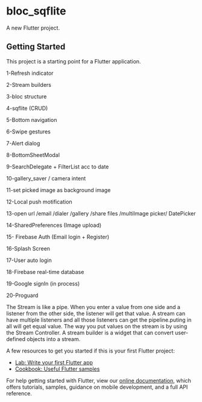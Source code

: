# bloc_sqflite

A new Flutter project.

## Getting Started

This project is a starting point for a Flutter application.

1-Refresh indicator 

2-Stream builders

3-bloc structure

4-sqflite (CRUD)

5-Bottom navigation

6-Swipe gestures

7-Alert dialog

8-BottomSheetModal

9-SearchDelegate + FilterList acc to date

10-gallery_saver / camera intent

11-set picked image as background image

12-Local push motification 

13-open url /email /dialer /gallery /share files /multiImage picker/ DatePicker

14-SharedPreferences (Image upload)

15- Firebase Auth (Email login + Register)

16-Splash Screen

17-User auto login

18-Firebase real-time database

19-Google signIn (in process)

20-Proguard


The Stream is like a pipe. When you enter a value from one side and a listener from the other side, the listener will get that value. A stream can have multiple listeners and all those listeners can get the pipeline.puting in all will get equal value. The way you put values on the stream is by using the Stream Controller. A stream builder is a widget that can convert user-defined objects into a stream.




A few resources to get you started if this is your first Flutter project:

- [Lab: Write your first Flutter app](https://flutter.dev/docs/get-started/codelab)
- [Cookbook: Useful Flutter samples](https://flutter.dev/docs/cookbook)

For help getting started with Flutter, view our
[online documentation](https://flutter.dev/docs), which offers tutorials,
samples, guidance on mobile development, and a full API reference.

